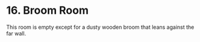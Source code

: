 # 16. Broom Room

This room is empty except for a dusty wooden broom that leans against the far wall.